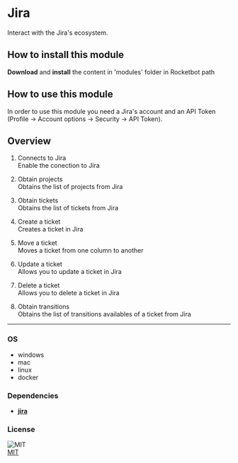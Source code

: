 



# Jira
  
Interact with the Jira's ecosystem.  

## How to install this module
  
__Download__ and __install__ the content in 'modules' folder in Rocketbot path  


## How to use this module

In order to use this module you need a Jira's account and an API Token (Profile -> Account options -> Security -> API Token).



## Overview


1. Connects to Jira  
Enable the conection to Jira

2. Obtain projects  
Obtains the list of projects from Jira

3. Obtain tickets  
Obtains the list of tickets from Jira

4. Create a ticket  
Creates a ticket in Jira

5. Move a ticket  
Moves a ticket from one column to another

6. Update a ticket  
Allows you to update a ticket in Jira

7. Delete a ticket  
Allows you to delete a ticket in Jira

8. Obtain transitions  
Obtains the list of transitions availables of a ticket from Jira  




----
### OS

- windows
- mac
- linux
- docker

### Dependencies
- [**jira**](https://pypi.org/project/jira/)
### License
  
![MIT](https://camo.githubusercontent.com/107590fac8cbd65071396bb4d04040f76cde5bde/687474703a2f2f696d672e736869656c64732e696f2f3a6c6963656e73652d6d69742d626c75652e7376673f7374796c653d666c61742d737175617265)  
[MIT](http://opensource.org/licenses/mit-license.ph)